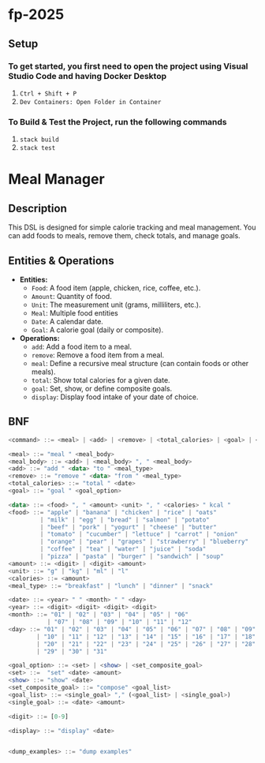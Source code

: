 # fp-2025

## Setup

### To get started, you first need to open the project using Visual Studio Code and having Docker Desktop
1. `Ctrl + Shift + P`
2. `Dev Containers: Open Folder in Container`

### To Build & Test the Project, run the following commands
1. `stack build`
2. `stack test`

# Meal Manager

## Description

This DSL is designed for simple calorie tracking and meal management. You can add foods to meals, remove them, check totals, and manage goals.

## Entities & Operations

- **Entities:**
    - `Food`: A food item (apple, chicken, rice, coffee, etc.).
    - `Amount`: Quantity of food.
    - `Unit`: The measurement unit (grams, milliliters, etc.).
    - `Meal`: Multiple food entities
    - `Date`: A calendar date.
    - `Goal`: A calorie goal (daily or composite).
- **Operations:**
    - `add`: Add a food item to a meal.
    - `remove`: Remove a food item from a meal.
    - `meal`: Define a recursive meal structure (can contain foods or other meals).     
    - `total`: Show total calories for a given date.
    - `goal`: Set, show, or define composite goals.
    - `display`: Display food intake of your date of choice.

## BNF

```haskell
<command> ::= <meal> | <add> | <remove> | <total_calories> | <goal> | <display> | <dump_examples>

<meal> ::= "meal " <meal_body>
<meal_body> ::= <add> | <meal_body> ", " <meal_body>
<add> ::= "add " <data> "to " <meal_type>
<remove> ::= "remove " <data> "from " <meal_type>
<total_calories> ::= "total " <date> 
<goal> ::= "goal " <goal_option>

<data> ::= <food> ", " <amount> <unit> ", " <calories> " kcal "
<food> ::= "apple" | "banana" | "chicken" | "rice" | "oats" 
         | "milk" | "egg" | "bread" | "salmon" | "potato"
         | "beef" | "pork" | "yogurt" | "cheese" | "butter"
         | "tomato" | "cucumber" | "lettuce" | "carrot" | "onion"
         | "orange" | "pear" | "grapes" | "strawberry" | "blueberry"
         | "coffee" | "tea" | "water" | "juice" | "soda"
         | "pizza" | "pasta" | "burger" | "sandwich" | "soup"
<amount> ::= <digit> | <digit> <amount>
<unit> ::= "g" | "kg" | "ml" | "l"
<calories> ::= <amount>
<meal_type> ::= "breakfast" | "lunch" | "dinner" | "snack"

<date> ::= <year> " " <month> " " <day>
<year> ::= <digit> <digit> <digit> <digit>
<month> ::= "01" | "02" | "03" | "04" | "05" | "06"
           | "07" | "08" | "09" | "10" | "11" | "12"
<day> ::= "01" | "02" | "03" | "04" | "05" | "06" | "07" | "08" | "09"
        | "10" | "11" | "12" | "13" | "14" | "15" | "16" | "17" | "18" | "19"
        | "20" | "21" | "22" | "23" | "24" | "25" | "26" | "27" | "28"
        | "29" | "30" | "31"

<goal_option> ::= <set> | <show> | <set_composite_goal>
<set> ::=  "set" <date> <amount>
<show> ::= "show" <date>
<set_composite_goal> ::= "compose" <goal_list>
<goal_list> ::= <single_goal> "," (<goal_list> | <single_goal>)
<single_goal> ::= <date> <amount>

<digit> ::= [0-9]

<display> ::= "display" <date>


<dump_examples> ::= "dump examples"
```